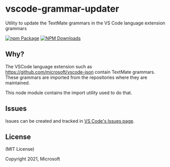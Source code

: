 # vscode-grammar-updater
Utility to update the TextMate grammars in the VS Code language extension grammars

[![npm Package](https://img.shields.io/npm/v/vscode-grammar-updater.svg?style=flat-square)](https://www.npmjs.org/package/vscode-grammar-updater)
[![NPM Downloads](https://img.shields.io/npm/dm/vscode-grammar-updater.svg)](https://npmjs.org/package/vscode-grammar-updater)

Why?
----
The VSCode language extension such as https://github.com/microsoft/vscode-json contain TextMate grammars. These grammars are imported from the repositories where they are maintained.

This node module contains the import utility used to do that.

Issues
-------

Issues can be created and tracked in [VS Code's Issues page](https://github.com/microsoft/vscode/issues).

License
-------

(MIT License)

Copyright 2021, Microsoft
